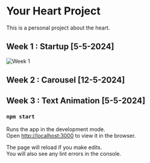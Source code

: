 # Your Heart Project

This is a personal project about the heart. 

## Week 1 : Startup [5-5-2024]

![Week 1](../your-heart/src/assets/Readme/Week1.png)

## Week 2 : Carousel [12-5-2024]

## Week 3 : Text Animation [5-5-2024]

### `npm start`

Runs the app in the development mode.\
Open [http://localhost:3000](http://localhost:3000) to view it in the browser.

The page will reload if you make edits.\
You will also see any lint errors in the console.

